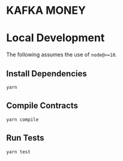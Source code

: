 # KAFKA MONEY

# Local Development

The following assumes the use of `node@>=10`.

## Install Dependencies

`yarn`

## Compile Contracts

`yarn compile`

## Run Tests

`yarn test`
